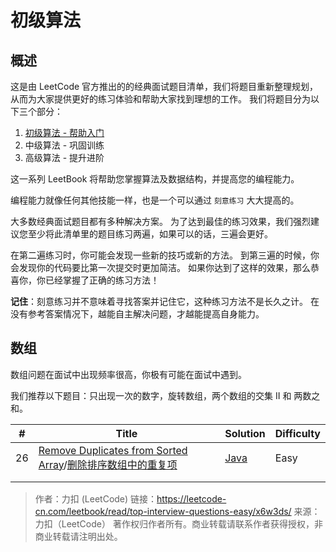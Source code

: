 # 初级算法

## 概述
这是由 LeetCode 官方推出的的经典面试题目清单，我们将题目重新整理规划，从而为大家提供更好的练习体验和帮助大家找到理想的工作。 我们将题目分为以下三个部分：

1. [初级算法 - 帮助入门](https://github.com/LiLittleCat/leetcode-solutions/blob/master/leetbook/top-interview-questions-easy.md)
2. 中级算法 - 巩固训练
3. 高级算法 - 提升进阶

这一系列 LeetBook 将帮助您掌握算法及数据结构，并提高您的编程能力。

编程能力就像任何其他技能一样，也是一个可以通过 `刻意练习` 大大提高的。

大多数经典面试题目都有多种解决方案。 为了达到最佳的练习效果，我们强烈建议您至少将此清单里的题目练习两遍，如果可以的话，三遍会更好。

在第二遍练习时，你可能会发现一些新的技巧或新的方法。 到第三遍的时候，你会发现你的代码要比第一次提交时更加简洁。 如果你达到了这样的效果，那么恭喜你，你已经掌握了正确的练习方法！

**记住**：刻意练习并不意味着寻找答案并记住它，这种练习方法不是长久之计。 在没有参考答案情况下，越能自主解决问题，才越能提高自身能力。

## 数组

数组问题在面试中出现频率很高，你极有可能在面试中遇到。

我们推荐以下题目：只出现一次的数字，旋转数组，两个数组的交集 II 和 两数之和。

| #    | Title                                                        | Solution                                                     | Difficulty |
| ---- | ------------------------------------------------------------ | ------------------------------------------------------------ | :--------- |
| 26   | [Remove Duplicates from Sorted Array](https://leetcode.com/problems/remove-duplicates-from-sorted-array/)/[删除排序数组中的重复项](https://leetcode-cn.com/problems/remove-duplicates-from-sorted-array/) | [Java](https://github.com/LiLittleCat/leetcode-solutions/blob/master/leetcode/0026-remove-duplicates-from-sorted-array/Solution.md) | Easy       |
|      |                                                              |                                                              |            |
|      |                                                              |                                                              |            |



> 作者：力扣 (LeetCode)
链接：https://leetcode-cn.com/leetbook/read/top-interview-questions-easy/x6w3ds/
来源：力扣（LeetCode）
著作权归作者所有。商业转载请联系作者获得授权，非商业转载请注明出处。


